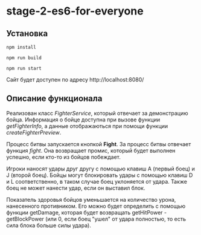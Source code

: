 # stage-2-es6-for-everyone

## Установка

`npm install`

`npm run build`

`npm run start`

Сайт будет доступен по адресу http://localhost:8080/

## Описание функционала

Реализован класс *FighterService*, который отвечает за демонстрацию бойца. Информация о бойце доступна при вызове функции *getFighterInfo*, а данные отображаються при помощи функции *createFighterPreview*.

Процесс битвы запускается кнопкой **Fight**. За процесс битвы отвечает функция *fight*. Она  возвращает промис, который будет выполнен успешно, если кто-то из бойцов побеждает.

Игроки наносят удары друг другу с помощью клавиш A (первый боец) и J (второй боец). Бойцы могут блокировать удары с помощью клавиш D и L соответственно, в таком случае боец ​​уклоняется от удара. Также боец ​​не может нанести удар, если он выставил блок.

Показатель здоровья бойцов уменьшается на количество урона, нанесенного противником. Его можно будет определить с помощью функции getDamage, которая будет возвращать getHitPower - getBlockPower (или 0, если боец ​​"ушел" от удара полностью, то есть сила блока больше силы удара).


